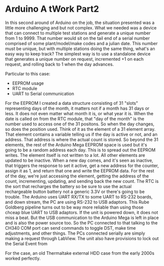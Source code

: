 # Arduino A tWork Part2
In this second around of Arduino on the job, the situation presented was a little more challenging and but not complex. What we needed was a device that can connect to multiple 
test stations and generate a unique number from 1 to 9999. That number would sit on the tail end of a serial number comprised of some plant/model/make codes and a julian date. 
This number must be unique, but with multiple stations doing the same thing, what's an easy way to keep track? 
The simplest way is to use a standalone device that generates a unique number on request, incremented +1 on each request, and rolling back to 1 when the day advances. 

Particular to this case:
 - EEPROM usage
 - RTC module
 - UART to Serial communication
 
 For the EEPROM I created a data structure consisting of 31 "slots" representing days of the month, it matters not if a month has 31 days or less. It does not even matter what 
 month it is, or what year it is. When the date is called on from the RTC module, that "day of the month" is the number used to access one of the 31 positons. So when the day 
 changes, so does the position used. Think of it as the element of a 31 element array. 
 That element contains a variable telling us if the day is active or not, and an address. That address is where the actual count is stored. So beyond the 31 elements, the rest 
 of the Arduino Mega EEPROM space is used but it's going to be a random address each day. This is to spread out the EEPROM writes. The element itself is not written to a lot.
 All other elements are updated to be inactive. When a new day comes, and it's seen as inactive, that triggers the response to set it active, get a new address for the counter, 
 assign it as 1, and return that one and write the EEPROM data. For the rest of the day, we're just accessing the element, getting the address of the count, incrementing, updating,
 and sending back the new count. 
 The RTC is the sort that recharges the battery so be sure to use the actual rechargeable button battery not a generic 3.3V or there's going to be trouble. 
 The Arduino uses UART RX/TX to some UART to RS-232 boards, and down stream, the PC are using RS-232 to USB adaptors. This Rube Goldberg pipeline turns out to be way more reliable
 than using those chceap blue UART to USB adaptors. 
 If the unit is powered down, it does not miss a beat. But the USB communication to the Arduino Mega is left in place and is also the power source too. So the PC connected to that 
 talking to the CH340 COM port can send commands to toggle DST, make time adjustments, and other things. 
 The PCs connected serially are simply making a request through LabView. The unit also have provisions to lock out the Serial Event from 
 
 For the case, an old Thermaltake external HDD case from the early 2000s worked perfectly. 
 
 
